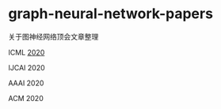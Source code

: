 # graph-neural-network-papers
关于图神经网络顶会文章整理

ICML [2020](AAAI2020/PaperList.md)

IJCAI 2020

AAAI 2020

ACM 2020
